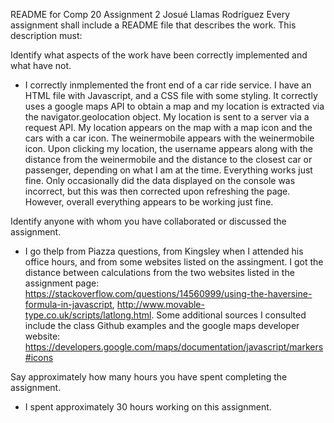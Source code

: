 README for Comp 20 Assignment 2
Josué Llamas Rodríguez
Every assignment shall include a README file that describes the work. This description must:

Identify what aspects of the work have been correctly implemented and what have not.
- I correctly inmplemented the front end of a car ride service. I have an HTML file with Javascript, and a CSS file with some styling. It correctly uses a google maps API to obtain a map and my location is extracted via the navigator.geolocation object. My location is sent to a server via a request API. My location appears on the map with a map icon and the cars with a car icon. The weinermobile appears with the weinermobile icon. Upon clicking my location, the username appears along with the distance from the weinermobile and the distance to the closest car or passenger, depending on what I am at the time. Everything works just fine. Only occasionally did the data displayed on the console was incorrect, but this was then corrected upon refreshing the page. However, overall everything appears to be working just fine. 


Identify anyone with whom you have collaborated or discussed the assignment.
- I go thelp from Piazza questions, from Kingsley when I attended his office hours, and from some websites listed on the assingment. I got the distance between calculations from the two websites listed in the assignment page: https://stackoverflow.com/questions/14560999/using-the-haversine-formula-in-javascript, http://www.movable-type.co.uk/scripts/latlong.html. Some additional sources I consulted include the class Github examples and the google maps developer website: https://developers.google.com/maps/documentation/javascript/markers#icons

Say approximately how many hours you have spent completing the assignment.
- I spent approximately 30 hours working on this assignment. 


